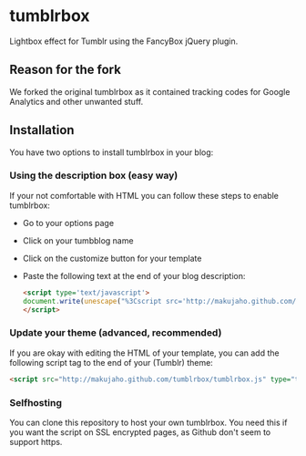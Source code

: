 # tumblrbox

Lightbox effect for Tumblr using the FancyBox jQuery plugin.

## Reason for the fork

We forked the original tumblrbox as it contained tracking codes for Google Analytics and other unwanted stuff. 

## Installation

You have two options to install tumblrbox in your blog:

### Using the description box (easy way)

If your not comfortable with HTML you can follow these steps to enable tumblrbox: 

* Go to your options page
* Click on your tumbblog name
* Click on the customize button for your template
* Paste the following text at the end of your blog description:

  ```html
  <script type='text/javascript'>
  document.write(unescape("%3Cscript src='http://makujaho.github.com/tumblrbox/tumblrbox.js' type='text/javascript'%3E%3C/script%3E"));
  </script>
  ```

### Update your theme (advanced, recommended)

If you are okay with editing the HTML of your template, you can add the following script tag to the end of your (Tumblr) theme:

  ```html
  <script src="http://makujaho.github.com/tumblrbox/tumblrbox.js" type="text/javascript"></script>
  ```

### Selfhosting

You can clone this repository to host your own tumblrbox. You need this if you want the script on SSL encrypted pages, as Github don't seem to support https.
